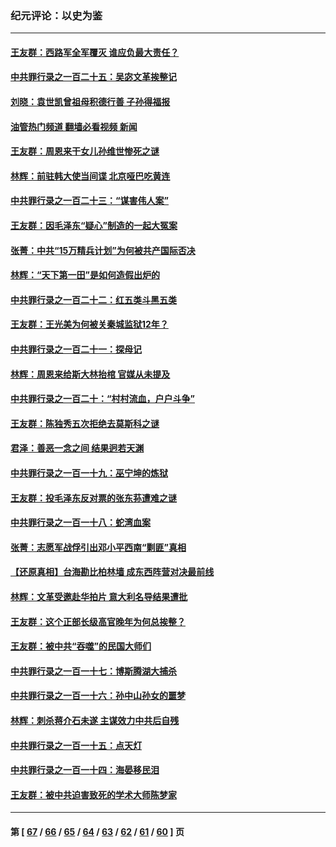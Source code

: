 ### 纪元评论：以史为鉴
---
#### [王友群：西路军全军覆灭 谁应负最大责任？](../../pages/nsc1028/n13975235.md?04230330) 
#### [中共罪行录之一百二十五：吴宓文革挨整记](../../pages/nsc1028/n13975630.md?04230330) 
#### [刘晓：袁世凯曾祖母积德行善 子孙得福报](../../pages/nsc1028/n13975138.md?04230330) 
#### [油管热门频道 翻墙必看视频 新闻](ok?04230330)
#### [王友群：周恩来干女儿孙维世惨死之谜](../../pages/nsc1028/n13972452.md?04230330) 
#### [林辉：前驻韩大使当间谍 北京哑巴吃黄连](../../pages/nsc1028/n13971434.md?04230330) 
#### [中共罪行录之一百二十三：“谋害伟人案”](../../pages/nsc1028/n13972044.md?04230330) 
#### [王友群：因毛泽东“疑心”制造的一起大冤案](../../pages/nsc1028/n13967794.md?04230330) 
#### [张菁：中共“15万精兵计划”为何被共产国际否决](../../pages/nsc1028/n13967677.md?04230330) 
#### [林辉：“天下第一田”是如何造假出炉的](../../pages/nsc1028/n13965823.md?04230330) 
#### [中共罪行录之一百二十二：红五类斗黑五类](../../pages/nsc1028/n13965024.md?04230330) 
#### [王友群：王光美为何被关秦城监狱12年？](../../pages/nsc1028/n13963422.md?04230330) 
#### [中共罪行录之一百二十一：探母记](../../pages/nsc1028/n13961437.md?04230330) 
#### [林辉：周恩来给斯大林抬棺 官媒从未提及](../../pages/nsc1028/n13961173.md?04230330) 
#### [中共罪行录之一百二十：“村村流血，户户斗争”](../../pages/nsc1028/n13959433.md?04230330) 
#### [王友群：陈独秀五次拒绝去莫斯科之谜](../../pages/nsc1028/n13957232.md?04230330) 
#### [君泽：善恶一念之间 结果迥若天渊](../../pages/nsc1028/n13954961.md?04230330) 
#### [中共罪行录之一百一十九：巫宁坤的炼狱](../../pages/nsc1028/n13953203.md?04230330) 
#### [王友群：投毛泽东反对票的张东荪遭难之谜](../../pages/nsc1028/n13951901.md?04230330) 
#### [中共罪行录之一百一十八：蛇湾血案](../../pages/nsc1028/n13950784.md?04230330) 
#### [张菁：志愿军战俘引出邓小平西南“剿匪”真相](../../pages/nsc1028/n13950241.md?04230330) 
#### [【还原真相】台海勘比柏林墙 成东西阵营对决最前线](../../pages/nsc1028/n13948147.md?04230330) 
#### [林辉：文革受邀赴华拍片 意大利名导结果遭批](../../pages/nsc1028/n13945883.md?04230330) 
#### [王友群：这个正部长级高官晚年为何总挨整？](../../pages/nsc1028/n13943816.md?04230330) 
#### [王友群：被中共“吞噬”的民国大师们](../../pages/nsc1028/n13942620.md?04230330) 
#### [中共罪行录之一百一十七：博斯腾湖大捕杀](../../pages/nsc1028/n13939864.md?04230330) 
#### [中共罪行录之一百一十六：孙中山孙女的噩梦](../../pages/nsc1028/n13937214.md?04230330) 
#### [林辉：刺杀蒋介石未遂 主谋效力中共后自残](../../pages/nsc1028/n13935457.md?04230330) 
#### [中共罪行录之一百一十五：点天灯](../../pages/nsc1028/n13935336.md?04230330) 
#### [中共罪行录之一百一十四：海晏移民泪](../../pages/nsc1028/n13934634.md?04230330) 
#### [王友群：被中共迫害致死的学术大师陈梦家](../../pages/nsc1028/n13932885.md?04230330) 

---
#### 第 [ [67](./67.md?04230330) / [66](./66.md?04230330) / [65](./65.md?04230330) / [64](./64.md?04230330) / [63](./63.md?04230330) / [62](./62.md?04230330) / [61](./61.md?04230330) / [60](./60.md?04230330) ] 页
